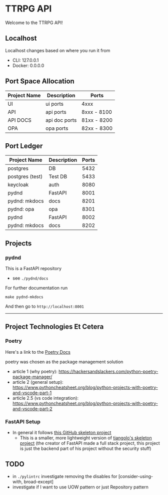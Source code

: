 # TTRPG API
Welcome to the TTRPG API!

## Localhost
Localhost changes based on where you run it from
* CLI: 127.0.0.1
* Docker: 0.0.0.0

## Port Space Allocation
| Project Name    | Description   | Ports       |
|-----------------|---------------|-------------|
| UI              | ui ports      | 4xxx        |
| API             | api ports     | 8xxx - 8100 |
| API DOCS        | api doc ports | 81xx - 8200 |
| OPA             | opa ports     | 82xx - 8300 |

## Port Ledger
| Project Name    | Description | Ports       |
|-----------------|-------------|-------------|
| postgres        | DB          | 5432        |
| postgres (test) | Test DB     | 5433        |
| keycloak        | auth        | 8080        |
| pydnd           | FastAPI     | 8001        |
| pydnd: mkdocs   | docs        | 8201        |
| pydnd: opa      | opa         | 8301        |  TODO - reserved, implement (update, remove in favor of keycloak)
| pydnd           | FastAPI     | 8002        |
| pydnd: mkdocs   | docs        | 8202        |


## Projects

### pydnd
This is a FastAPI repository
- see `./pydnd/docs`

For further documentation run
```shell
make pydnd-mkdocs
```
And then go to `http://localhost:8001`
___
## Project Technologies Et Cetera
### Poetry
Here's a link to the [Poetry Docs](https://python-poetry.org/docs/cli/)

poetry was chosen as the package management solution
* article 1 (why poetry): https://hackersandslackers.com/python-poetry-package-manager/
* article 2 (general setup): https://www.pythoncheatsheet.org/blog/python-projects-with-poetry-and-vscode-part-1
* article 2.5 (vs code integration): https://www.pythoncheatsheet.org/blog/python-projects-with-poetry-and-vscode-part-2

### FastAPI Setup
* In general it follows [this GitHub skeleton project](https://github.com/skb1129/fastapi-boilerplate/tree/master/app)
  * This is a smaller, more lightweight version of [tiangolo's skeleton project](https://github.com/tiangolo/full-stack-fastapi-postgresql) (the creator of FastAPI made a full stack project, this project is just the backend part of his project without the security stuff)

## TODO
- in `./pylintrc` investigate removing the disables for [consider-using-with, broad-except]
- investigate if I want to use UOW pattern or just Repository pattern
